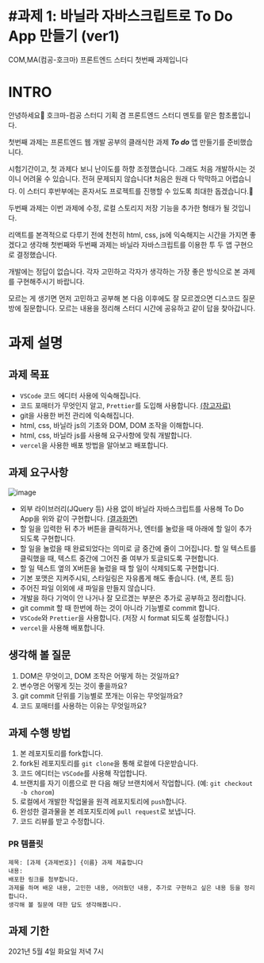 # #과제 1: 바닐라 자바스크립트로 To Do App 만들기 (ver1)
COM,MA(컴공-호크마) 프론트엔드 스터디 첫번째 과제입니다

# INTRO
안녕하세요🙂 호크마-컴공 스터디 기획 겸 프론트엔드 스터디 멘토를 맡은 함초롬입니다.

첫번째 과제는 프론트엔드 웹 개발 공부의 클래식한 과제 ***To do*** 앱 만들기를 준비했습니다.

시험기간이고, 첫 과제다 보니 난이도를 하향 조정했습니다. 그래도 처음 개발하시는 것이니 어려울 수 있습니다. 전혀 문제되지 않습니다❗ 처음은 원래 다 막막하고 어렵습니다. 이 스터디 후반부에는 혼자서도 프로젝트를 진행할 수 있도록 최대한 돕겠습니다.👏

두번째 과제는 이번 과제에 수정, 로컬 스토리지 저장 기능을 추가한 형태가 될 것입니다. 

리액트를 본격적으로 다루기 전에 천천히 html, css, js에 익숙해지는 시간을 가지면 좋겠다고 생각해 첫번째와 두번째 과제는 바닐라 자바스크립트를 이용한 투 두 앱 구현으로 결정했습니다. 

개발에는 정답이 없습니다. 각자 고민하고 각자가 생각하는 가장 좋은 방식으로 본 과제를 구현해주시기 바랍니다.

모르는 게 생기면 먼저 고민하고 공부해 본 다음 이후에도 잘 모르겠으면 디스코드 질문방에 질문합니다. 모르는 내용을 정리해 스터디 시간에 공유하고 같이 답을 찾아갑니다.

# 과제 설명
## 과제 목표
- ```VSCode``` 코드 에디터 사용에 익숙해집니다.
- 코드 포매터가 무엇인지 알고, ```Prettier```를 도입해 사용합니다. [(참고자료)](https://crong-dev.tistory.com/67)
- git을 사용한 버전 관리에 익숙해집니다.
- html, css, 바닐라 js의 기초와 DOM, DOM 조작을 이해합니다.
- html, css, 바닐라 js를 사용해 요구사항에 맞춰 개발합니다.
- ```vercel```을 사용한 배포 방법을 알아보고 배포합니다.


## 과제 요구사항
![image](https://user-images.githubusercontent.com/52379950/115743223-6cdcd600-a3cc-11eb-9988-ed666de38b59.png)

- 외부 라이브러리(JQuery 등) 사용 없이 바닐라 자바스크립트를 사용해 To Do App을 위와 같이 구현합니다. [(결과화면)](https://vanilla-js-todo-1st.vercel.app/)
- 할 일을 입력한 뒤 추가 버튼을 클릭하거나, 엔터를 눌렀을 때 아래에 할 일이 추가되도록 구현합니다.
- 할 일을 눌렀을 때 완료되었다는 의미로 글 중간에 줄이 그어집니다. 할 일 텍스트를 클릭했을 때, 텍스트 중간에 그어진 줄 여부가 토글되도록 구현합니다.
- 할 일 텍스트 옆의 X버튼을 눌렀을 때 할 일이 삭제되도록 구현합니다.
- 기본 포맷은 지켜주시되, 스타일링은 자유롭게 해도 좋습니다. (색, 폰트 등)
- 주어진 파일 이외에 새 파일을 만들지 않습니다.
- 개발을 하다 기억이 안 나거나 잘 모르겠는 부분은 추가로 공부하고 정리합니다.
- git commit 할 때 한번에 하는 것이 아니라 기능별로 commit 합니다. 
- ```VSCode```와 ```Prettier```을 사용합니다. (저장 시 format 되도록 설정합니다.)
- ```vercel```을 사용해 배포합니다.


## 생각해 볼 질문
1. DOM은 무엇이고, DOM 조작은 어떻게 하는 것일까요?
2. 변수명은 어떻게 짓는 것이 좋을까요?
3. git commit 단위를 기능별로 쪼개는 이유는 무엇일까요?
4. 코드 포매터를 사용하는 이유는 무엇일까요?


## 과제 수행 방법
1. 본 레포지토리를 fork합니다.
2. fork된 레포지토리를 ```git clone```을 통해 로컬에 다운받습니다.
3. 코드 에디터는 ```VSCode```를 사용해 작업합니다.
4. 브랜치를 자기 이름으로 판 다음 해당 브랜치에서 작업합니다. (예: ```git checkout -b chorom```)
5. 로컬에서 개발한 작업물을 원격 레포지토리에 ```push```합니다.
6. 완성한 결과물을 본 레포지토리에 ```pull request```로 보냅니다.
7. 코드 리뷰를 받고 수정합니다.


### PR 템플릿
```
제목: [과제 {과제번호}] {이름} 과제 제출합니다
내용:
배포한 링크를 첨부합니다.
과제를 하며 배운 내용, 고민한 내용, 어려웠던 내용, 추가로 구현하고 싶은 내용 등을 정리합니다.
생각해 볼 질문에 대한 답도 생각해봅니다.
```


## 과제 기한
2021년 5월 4일 화요일 저녁 7시
